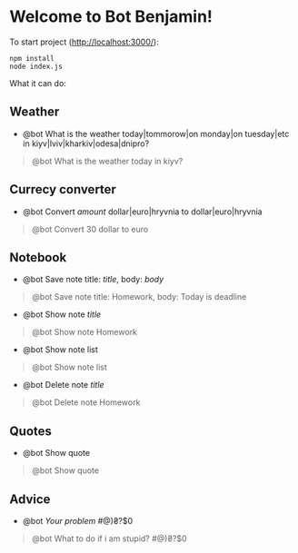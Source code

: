 # Welcome to Bot Benjamin!
To start project ([http://localhost:3000/](http://localhost:8000/)):
```
npm install
node index.js
```

What it can do:

## Weather
- @bot What is the weather today|tommorow|on monday|on tuesday|etc in kiyv|lviv|kharkiv|odesa|dnipro?
> @bot What is the weather today in kiyv?

## Currecy converter
- @bot Convert *amount* dollar|euro|hryvnia to dollar|euro|hryvnia
> @bot Convert 30 dollar to euro

## Notebook
- @bot Save note title: *title*, body: *body*
> @bot Save note title: Homework, body: Today is deadline

- @bot Show note *title*
> @bot Show note Homework

- @bot Show note list
> @bot Show note list

- @bot Delete note *title*
> @bot Delete note Homework

## Quotes
- @bot Show quote
> @bot Show quote

## Advice
- @bot *Your problem* #@)₴?$0
> @bot What to do if i am stupid? #@)₴?$0
